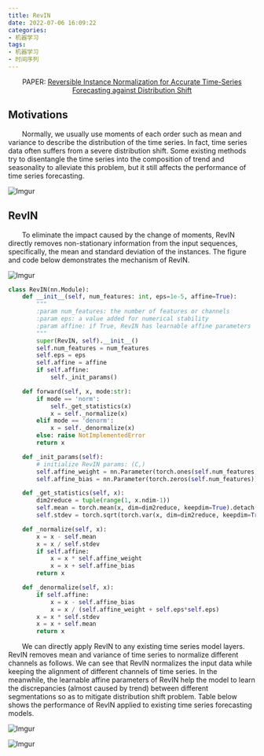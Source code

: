 ```yaml
---
title: RevIN
date: 2022-07-06 16:09:22
categories:
- 机器学习
tags:
- 机器学习
- 时间序列
---
```


<center>PAPER: <a href="https://openreview.net/forum?id=cGDAkQo1C0p">Reversible Instance Normalization for Accurate Time-Series Forecasting against Distribution Shift</a></center>

## Motivations
&emsp;&emsp;Normally, we usually use moments of each order such as mean and variance to describe the distribution of the time series. In fact, time series data often suffers from a severe distribution shift. Some existing methods try to disentangle the time series into the composition of trend and seasonality to alleviate this problem, but it still affects the performance of time series forecasting.

![Imgur](https://i.imgur.com/mqbxp2z.png)

## RevIN
&emsp;&emsp;To eliminate the impact caused by the change of moments, RevIN directly removes non-stationary information from the input sequences, specifically, the mean and standard deviation of the instances. The figure and code below demonstrates the mechanism of RevIN.

![Imgur](https://i.imgur.com/hbvSTcf.png)

```python
class RevIN(nn.Module):
    def __init__(self, num_features: int, eps=1e-5, affine=True):
        """
        :param num_features: the number of features or channels
        :param eps: a value added for numerical stability
        :param affine: if True, RevIN has learnable affine parameters
        """
        super(RevIN, self).__init__()
        self.num_features = num_features
        self.eps = eps
        self.affine = affine
        if self.affine:
            self._init_params()

    def forward(self, x, mode:str):
        if mode == 'norm':
            self._get_statistics(x)
            x = self._normalize(x)
        elif mode == 'denorm':
            x = self._denormalize(x)
        else: raise NotImplementedError
        return x

    def _init_params(self):
        # initialize RevIN params: (C,)
        self.affine_weight = nn.Parameter(torch.ones(self.num_features))
        self.affine_bias = nn.Parameter(torch.zeros(self.num_features))

    def _get_statistics(self, x):
        dim2reduce = tuple(range(1, x.ndim-1))
        self.mean = torch.mean(x, dim=dim2reduce, keepdim=True).detach()
        self.stdev = torch.sqrt(torch.var(x, dim=dim2reduce, keepdim=True, unbiased=False) + self.eps).detach()

    def _normalize(self, x):
        x = x - self.mean
        x = x / self.stdev
        if self.affine:
            x = x * self.affine_weight
            x = x + self.affine_bias
        return x

    def _denormalize(self, x):
        if self.affine:
            x = x - self.affine_bias
            x = x / (self.affine_weight + self.eps*self.eps)
        x = x * self.stdev
        x = x + self.mean
        return x

```

&emsp;&emsp;We can directly apply RevIN to any existing time series model layers. RevIN removes mean and variance of time series to normalize different channels as follows. We can see that RevIN normalizes the input data while keeping the alignment of different channels of time series. In the meanwhile, the learnable affine parameters of RevIN help the model to learn the discrepancies (almost caused by trend) between different segmentations so as to mitigate distribution shift problem. Table below shows the performance of RevIN applied to existing time series forecasting models.

![Imgur](https://i.imgur.com/uav1M5P.png)

![Imgur](https://i.imgur.com/d6fJORB.png)
